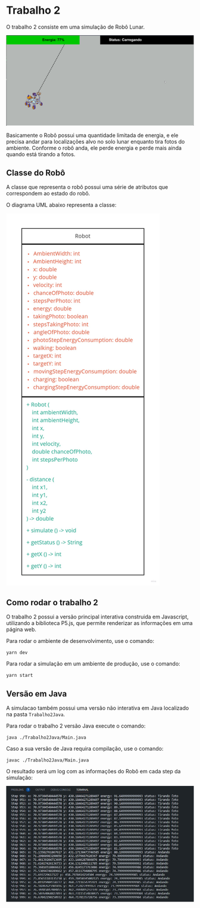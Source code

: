 # Trabalho 2

O trabalho 2 consiste em uma simulação de Robô Lunar.

![simulacao](assets/simulation.gif)

Basicamente o Robô possui uma quantidade limitada de energia, e ele precisa andar para localizações alvo no solo lunar enquanto tira fotos do ambiente. Conforme o robô anda, ele perde energia e perde mais ainda quando está tirando a fotos.

## Classe do Robô

A classe que representa o robô possui uma série de atributos que correspondem ao estado do robô.

O diagrama UML abaixo representa a classe:

<!-- ![diagrama](assets/uml.jpg) -->
<img src="assets/uml.jpg" alt="diagrama" height="1000">

## Como rodar o trabalho 2

O trabalho 2 possui a versão principal interativa construida em Javascript, utilizando a biblioteca P5.js, que permite renderizar as informações em uma página web.

Para rodar o ambiente de desenvolvimento, use o comando:

```
yarn dev
```

Para rodar a simulação em um ambiente de produção, use o comando:

```
yarn start
```

## Versão em Java

A simulacao também possui uma versão não interativa em Java localizado na pasta `Trabalho2Java`.

Para rodar o trabalho 2 versão Java execute o comando:

```
java ./Trabalho2Java/Main.java
```

Caso a sua versão de Java requira compilação, use o comando:

```
javac ./Trabalho2Java/Main.java
```

O resultado será um log com as informações do Robô em cada step da simulação:

![log](assets/java.png)
